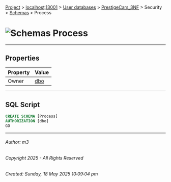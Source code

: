 #### 

[Project](../../../../../index.md) > [localhost,13001](../../../../index.md) > [User databases](../../../index.md) > [PrestigeCars_3NF](../../index.md) > Security > [Schemas](Schemas.md) > Process

# ![Schemas](../../../../../Images/Schema32.png) Process

---

## <a name="#properties"></a>Properties

| Property | Value |
|---|---|
| Owner | [dbo](../Users/_dbo.md) |


---

## <a name="#sqlscript"></a>SQL Script

```sql
CREATE SCHEMA [Process]
AUTHORIZATION [dbo]
GO

```


---

###### Author:  m3

###### Copyright 2025 - All Rights Reserved

###### Created: Sunday, 18 May 2025 10:09:04 pm

